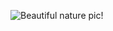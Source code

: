 ![Beautiful nature pic!](https://c4.wallpaperflare.com/wallpaper/944/825/228/landscape-nature-canyon-valley-cliff-sunlight-rock-mountain-brown-rocky-mountain-wallpaper-preview.jpg)

